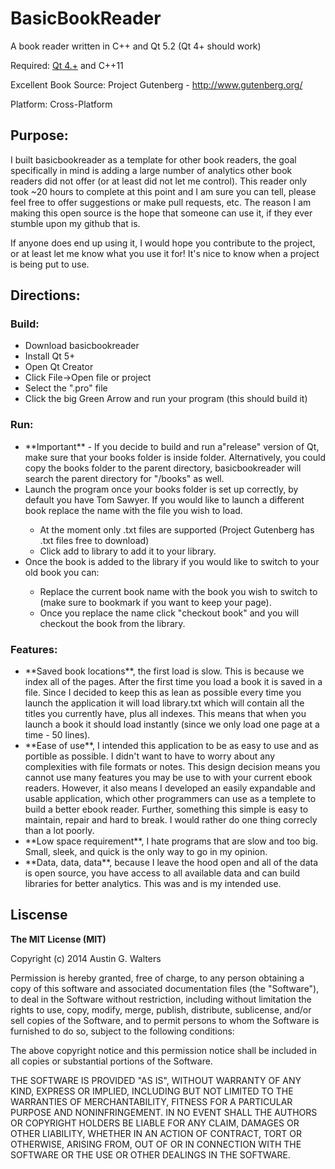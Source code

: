 BasicBookReader
============

A book reader written in C++ and Qt 5.2 (Qt 4+ should work)

Required: <a href="http://qt-project.org/downloads">Qt 4.+</a> and C++11 

Excellent Book Source: Project Gutenberg - http://www.gutenberg.org/

Platform: Cross-Platform

<h2>Purpose:</h2>

I built basicbookreader as a template for other book readers, the goal specifically in mind
is adding a large number of analytics other book readers did not offer (or at least did not let me control).
This reader only took ~20 hours to complete at this point and I am sure you can tell, please feel free to offer suggestions or make pull requests, etc. The reason I am making this open source is the hope that someone can use it, if 
they ever stumble upon my github that is.

If anyone does end up using it, I would hope you contribute to the project, or at least let me know what you use it for! It's nice to know when a project is being put to use.

<h2>Directions:</h2>

  <h3>Build:</h3>
  <ul>
    <li>Download basicbookreader</li>
    <li>Install Qt 5+ </li>
    <li>Open Qt Creator</li>
    <li>Click File->Open file or project</li>
    <li>Select the ".pro" file</li>
    <li>Click the big Green Arrow and run your program (this should build it)</li>
  </ul>
  <h3>Run:</h3>
    <ul>
      <li>**Important** - If you decide to build and run a"release" version of Qt, 
      make sure that your books folder is inside folder. Alternatively, you could copy
      the books folder to the parent directory, basicbookreader will search the parent directory
      for "/books" as well.</li>
      <li>Launch the program once your books folder is set up correctly, by default you have Tom Sawyer.
      If you would like to launch a different book replace the name with the file you wish to load.</li>
      <ul>
        <li>At the moment only .txt files are supported (Project Gutenberg has .txt files free to download)</li>
        <li>Click add to library to add it to your library.</li>
      </ul>
    <li>Once the book is added to the library if you would like to switch to your old book you can:</li>
      <ul>
        <li>Replace the current book name with the book you wish to switch to (make sure to bookmark if you want to 
        keep your page). </li>
        <li>Once you replace the name click "checkout book" and you will checkout the book from the library.</li>
      </ul>
    </ul>  
  <h3>Features:</h3>
     <ul> 
    <li>**Saved book locations**, the first load is slow. This is because we index all of the pages. After the first
      time you load a book it is saved in a file. Since I decided to keep this as lean as possible every time you
      launch the application it will load library.txt which will contain all the titles you currently have, plus 
      all indexes. This means that when you launch a book it should load instantly (since we only load one page at 
      a time - 50 lines).</li>
    <li>**Ease of use**, I intended this application to be as easy to use and as portible as possible. I didn't want 
      to have to worry about any complexities with file formats or notes. This design decision means you cannot 
      use  many features you may be use to with your current ebook readers. However, it also means I developed an 
      easily expandable and usable application, which other programmers can use as a templete to build a better 
      ebook reader. Further, something this simple is easy to maintain, repair and hard to break. I would rather 
      do one thing correcly than a lot poorly.</li>
    <li>**Low space requirement**, I hate programs that are slow and too big. Small, sleek, and quick is the only
      way to go in my opinion.</li>
    <li>**Data, data, data**, because I leave the hood open and all of the data is open source, you have access to
      all available data and can build libraries for better analytics. This was and is my intended use.</li>
    </ul> 
    
    
<h2>Liscense</h2>
<b>The MIT License (MIT)</b>

Copyright (c) 2014 Austin G. Walters

Permission is hereby granted, free of charge, to any person obtaining a copy
of this software and associated documentation files (the "Software"), to deal
in the Software without restriction, including without limitation the rights
to use, copy, modify, merge, publish, distribute, sublicense, and/or sell
copies of the Software, and to permit persons to whom the Software is
furnished to do so, subject to the following conditions:

The above copyright notice and this permission notice shall be included in
all copies or substantial portions of the Software.

THE SOFTWARE IS PROVIDED "AS IS", WITHOUT WARRANTY OF ANY KIND, EXPRESS OR
IMPLIED, INCLUDING BUT NOT LIMITED TO THE WARRANTIES OF MERCHANTABILITY,
FITNESS FOR A PARTICULAR PURPOSE AND NONINFRINGEMENT. IN NO EVENT SHALL THE
AUTHORS OR COPYRIGHT HOLDERS BE LIABLE FOR ANY CLAIM, DAMAGES OR OTHER
LIABILITY, WHETHER IN AN ACTION OF CONTRACT, TORT OR OTHERWISE, ARISING FROM,
OUT OF OR IN CONNECTION WITH THE SOFTWARE OR THE USE OR OTHER DEALINGS IN
THE SOFTWARE.
